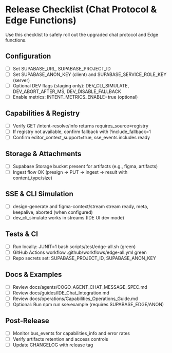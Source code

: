 # Release Checklist (Chat Protocol & Edge Functions)

Use this checklist to safely roll out the upgraded chat protocol and Edge functions.

## Configuration
- [ ] Set SUPABASE_URL, SUPABASE_PROJECT_ID
- [ ] Set SUPABASE_ANON_KEY (client) and SUPABASE_SERVICE_ROLE_KEY (server)
- [ ] Optional DEV flags (staging only): DEV_CLI_SIMULATE, DEV_ABORT_AFTER_MS, DEV_DISABLE_FALLBACK
- [ ] Enable metrics: INTENT_METRICS_ENABLE=true (optional)

## Capabilities & Registry
- [ ] Verify GET /intent-resolve/info returns requires_source=registry
- [ ] If registry not available, confirm fallback with ?include_fallback=1
- [ ] Confirm editor_context_support=true, sse_events includes ready

## Storage & Attachments
- [ ] Supabase Storage bucket present for artifacts (e.g., figma, artifacts)
- [ ] Ingest flow OK (presign → PUT → ingest → result with content_type/size)

## SSE & CLI Simulation
- [ ] design-generate and figma-context/stream stream ready, meta, keepalive, aborted (when configured)
- [ ] dev_cli_simulate works in streams (IDE UI dev mode)

## Tests & CI
- [ ] Run locally: JUNIT=1 bash scripts/test/edge-all.sh (green)
- [ ] GitHub Actions workflow .github/workflows/edge-all.yml green
- [ ] Repo secrets set: SUPABASE_PROJECT_ID, SUPABASE_ANON_KEY

## Docs & Examples
- [ ] Review docs/agents/COGO_AGENT_CHAT_MESSAGE_SPEC.md
- [ ] Review docs/guides/IDE_Chat_Integration.md
- [ ] Review docs/operations/Capabilities_Operations_Guide.md
- [ ] Optional: Run npm run sse:example (requires SUPABASE_EDGE/ANON)

## Post-Release
- [ ] Monitor bus_events for capabilities_info and error rates
- [ ] Verify artifacts retention and access controls
- [ ] Update CHANGELOG with release tag
